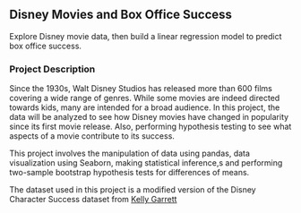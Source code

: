 ## Disney Movies and Box Office Success
Explore Disney movie data, then build a linear regression model to predict box office success.

### Project Description
Since the 1930s, Walt Disney Studios has released more than 600 films covering a wide range of genres. While some movies are indeed directed towards kids, many are intended for a broad audience. In this project, the data will be analyzed to see how Disney movies have changed in popularity since its first movie release. Also, performing hypothesis testing to see what aspects of a movie contribute to its success.

This project involves the manipulation of data using pandas, data visualization using Seaborn, making statistical inference,s and performing two-sample bootstrap hypothesis tests for differences of means.

The dataset used in this project is a modified version of the Disney Character Success dataset from [Kelly Garrett](https://data.world/kgarrett/disney-character-success-00-16)
